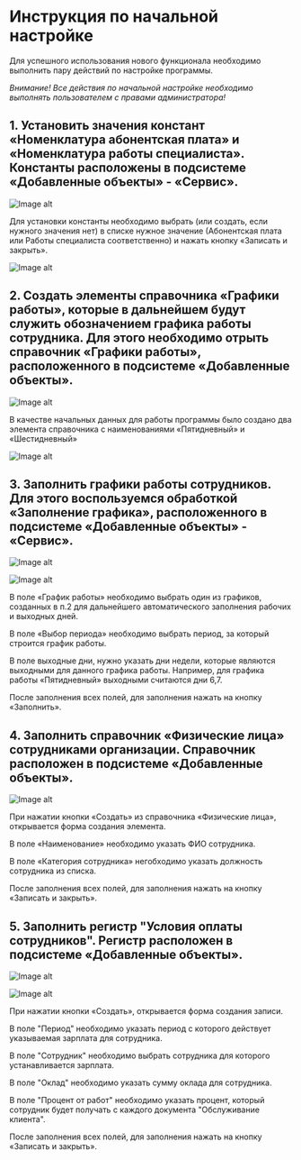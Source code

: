  # Инструкция по начальной настройке

  Для успешного использования нового функционала необходимо выполнить пару действий по настройке программы. 
 
  *Внимание! Все действия по начальной настройке необходимо выполнять пользователем с правами администратора!*

 
  ## 1.	Установить значения констант «Номенклатура абонентская плата» и «Номенклатура работы специалиста». Константы расположены в подсистеме «Добавленные объекты» - «Сервис».

![Image alt](https://github.com/{username}/{repository}/raw/{branch}/{path}/image.png)
 
  Для установки константы необходимо выбрать (или создать, если нужного значения нет) в списке нужное значение (Абонентская плата или Работы специалиста соответственно) и нажать кнопку «Записать и закрыть». 

![Image alt](https://github.com/{username}/{repository}/raw/{branch}/{path}/image.png)


  ## 2.	Создать элементы справочника «Графики работы», которые в дальнейшем будут служить обозначением графика работы сотрудника. Для этого необходимо отрыть справочник «Графики работы», расположенного в подсистеме «Добавленные объекты».

![Image alt](https://github.com/{username}/{repository}/raw/{branch}/{path}/image.png)

  В качестве начальных данных для работы программы было создано два элемента справочника с наименованиями «Пятидневный» и «Шестидневный»

![Image alt](https://github.com/{username}/{repository}/raw/{branch}/{path}/image.png)

 
  ## 3.	Заполнить графики работы сотрудников. Для этого воспользуемся обработкой «Заполнение графика», расположенного в подсистеме «Добавленные объекты» - «Сервис».

![Image alt](https://github.com/{username}/{repository}/raw/{branch}/{path}/image.png)

![Image alt](https://github.com/{username}/{repository}/raw/{branch}/{path}/image.png)

  В поле «График работы» необходимо выбрать один из графиков, созданных в п.2 для дальнейшего автоматического заполнения рабочих и выходных дней.

  В поле «Выбор периода» необходимо выбрать период, за который строится график работы.
 
  В поле выходные дни, нужно указать дни недели, которые являются выходными для данного графика работы. Например, для графика работы «Пятидневный» выходными считаются дни 6,7.
 
  После заполнения всех полей, для заполнения нажать на кнопку «Заполнить».


  ## 4.	Заполнить справочник «Физические лица» сотрудниками организации. Справочник расположен в подсистеме «Добавленные объекты».

![Image alt](https://github.com/{username}/{repository}/raw/{branch}/{path}/image.png)
 
  При нажатии кнопки «Создать» из справочника «Физические лица», открывается форма создания элемента. 
 
  В поле «Наименование» необходимо указать ФИО сотрудника.
 
  В поле «Категория сотрудника» негобходимо указать должность сотрудника из списка.
 
  После заполнения всех полей, для заполнения нажать на кнопку «Записать и закрыть».

 
  ## 5.	Заполнить регистр "Условия оплаты сотрудников". Регистр расположен в подсистеме «Добавленные объекты».

![Image alt](https://github.com/{username}/{repository}/raw/{branch}/{path}/image.png)

![Image alt](https://github.com/{username}/{repository}/raw/{branch}/{path}/image.png)

  При нажатии кнопки «Создать», открывается форма создания записи.

  В поле "Период" необходимо указать период с которого действует указываемая зарплата для сотрудника.

  В поле "Сотрудник" необходимо выбрать сотрудника для которого устанавливается зарплата.
 
  В поле "Оклад" необходимо указать сумму оклада для сотрудника.

  В поле "Процент от работ" необходимо указать процент, который сотрудник будет получать с каждого документа "Обслуживание клиента".

  После заполнения всех полей, для заполнения нажать на кнопку «Записать и закрыть».
